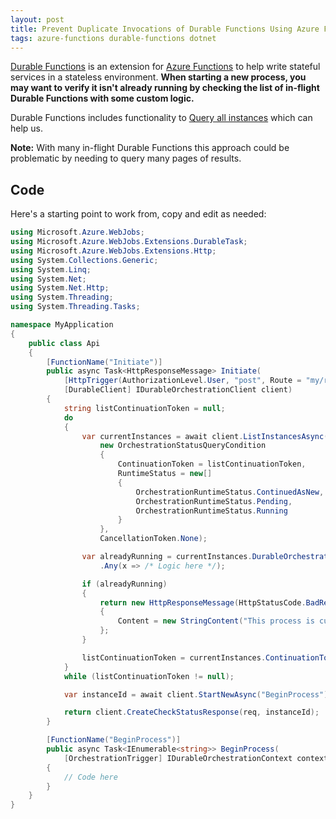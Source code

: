 ```yaml
---
layout: post
title: Prevent Duplicate Invocations of Durable Functions Using Azure Functions With C#
tags: azure-functions durable-functions dotnet
---
```


[Durable Functions](https://learn.microsoft.com/en-us/azure/azure-functions/durable/durable-functions-overview) is an extension for [Azure Functions](https://learn.microsoft.com/en-us/azure/azure-functions/functions-overview) to help write stateful services in a stateless environment. **When starting a new process, you may want to verify it isn't already running by checking the list of in-flight Durable Functions with some custom logic.**

Durable Functions includes functionality to [Query all instances](https://learn.microsoft.com/en-us/azure/azure-functions/durable/durable-functions-instance-management?tabs=csharp#query-all-instances) which can help us.

**Note:** With many in-flight Durable Functions this approach could be problematic by needing to query many pages of results.

## Code

Here's a starting point to work from, copy and edit as needed:

```csharp
using Microsoft.Azure.WebJobs;
using Microsoft.Azure.WebJobs.Extensions.DurableTask;
using Microsoft.Azure.WebJobs.Extensions.Http;
using System.Collections.Generic;
using System.Linq;
using System.Net;
using System.Net.Http;
using System.Threading;
using System.Threading.Tasks;

namespace MyApplication
{
    public class Api
    {
        [FunctionName("Initiate")]
        public async Task<HttpResponseMessage> Initiate(
            [HttpTrigger(AuthorizationLevel.User, "post", Route = "my/route")] HttpRequestMessage req,
            [DurableClient] IDurableOrchestrationClient client)
        {
            string listContinuationToken = null;
            do
            {
                var currentInstances = await client.ListInstancesAsync(
                    new OrchestrationStatusQueryCondition
                    {
                        ContinuationToken = listContinuationToken,
                        RuntimeStatus = new[]
                        {
                            OrchestrationRuntimeStatus.ContinuedAsNew,
                            OrchestrationRuntimeStatus.Pending,
                            OrchestrationRuntimeStatus.Running
                        }
                    },
                    CancellationToken.None);

                var alreadyRunning = currentInstances.DurableOrchestrationState
                    .Any(x => /* Logic here */);

                if (alreadyRunning)
                {
                    return new HttpResponseMessage(HttpStatusCode.BadRequest)
                    {
                        Content = new StringContent("This process is currently running.")
                    };
                }

                listContinuationToken = currentInstances.ContinuationToken;
            }
            while (listContinuationToken != null);

            var instanceId = await client.StartNewAsync("BeginProcess");

            return client.CreateCheckStatusResponse(req, instanceId);
        }

        [FunctionName("BeginProcess")]
        public async Task<IEnumerable<string>> BeginProcess(
            [OrchestrationTrigger] IDurableOrchestrationContext context)
        {
            // Code here
        }
    }
}
```
